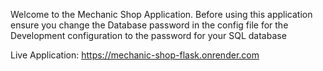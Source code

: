 Welcome to the Mechanic Shop Application. Before using this application ensure you change the Database password in the config file for the Development configuration to the password for your SQL database

Live Application: https://mechanic-shop-flask.onrender.com
